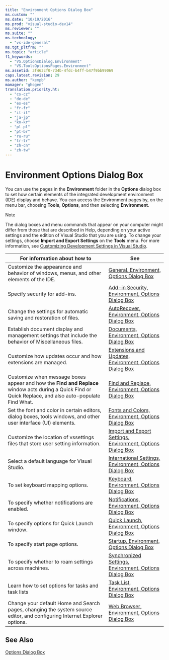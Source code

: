 ```yaml
---
title: "Environment Options Dialog Box"
ms.custom: ""
ms.date: "10/19/2016"
ms.prod: "visual-studio-dev14"
ms.reviewer: ""
ms.suite: ""
ms.technology: 
  - "vs-ide-general"
ms.tgt_pltfrm: ""
ms.topic: "article"
f1_keywords: 
  - "VS.OptionsDialog.Environment"
  - "VS.ToolsOptionsPages.Environment"
ms.assetid: 3f463cf0-734b-4fdc-b4ff-b47f9bb99069
caps.latest.revision: 29
ms.author: "kempb"
manager: "ghogen"
translation.priority.ht: 
  - "cs-cz"
  - "de-de"
  - "es-es"
  - "fr-fr"
  - "it-it"
  - "ja-jp"
  - "ko-kr"
  - "pl-pl"
  - "pt-br"
  - "ru-ru"
  - "tr-tr"
  - "zh-cn"
  - "zh-tw"
---
```

# Environment Options Dialog Box
You can use the pages in the **Environment** folder in the **Options** dialog box to set how certain elements of the integrated development environment (IDE) display and behave. You can access the Environment pages by, on the menu bar, choosing **Tools**, **Options**, and then selecting **Environment**.  
  
> [!NOTE]
>  The dialog boxes and menu commands that appear on your computer might differ from those that are described in Help, depending on your active settings and the edition of Visual Studio that you are using. To change your settings, choose **Import and Export Settings** on the **Tools** menu. For more information, see [Customizing Development Settings in Visual Studio](http://msdn.microsoft.com/en-us/22c4debb-4e31-47a8-8f19-16f328d7dcd3).  
  
|For information about how to|See|  
|----------------------------------|---------|  
|Customize the appearance and behavior of windows, menus, and other elements of the IDE.|[General, Environment, Options Dialog Box](../ide-reference/general--environment--options-dialog-box.md)|  
|Specify security for add-ins.|[Add-in Security, Environment, Options Dialog Box](../Topic/Add-in%20Security,%20Environment,%20Options%20Dialog%20Box.md)|  
|Change the settings for automatic saving and restoration of files.|[AutoRecover, Environment, Options Dialog Box](../ide-reference/autorecover--environment--options-dialog-box.md)|  
|Establish document display and management settings that include the behavior of Miscellaneous files.|[Documents, Environment, Options Dialog Box](../ide-reference/documents--environment--options-dialog-box.md)|  
|Customize how updates occur and how extensions are managed.|[Extensions and Updates, Environment, Options Dialog Box](../ide-reference/extensions-and-updates--environment--options-dialog-box.md)|  
|Customize when message boxes appear and how the **Find and Replace** window acts during a Quick Find or Quick Replace, and also auto-populate Find What.|[Find and Replace, Environment, Options Dialog Box](../ide-reference/find-and-replace--environment--options-dialog-box.md)|  
|Set the font and color in certain editors, dialog boxes, tools windows, and other user interface (UI) elements.|[Fonts and Colors, Environment, Options Dialog Box](../ide-reference/fonts-and-colors--environment--options-dialog-box.md)|  
|Customize the location of vssettings files that store user setting information.|[Import and Export Settings, Environment, Options Dialog Box](../ide-reference/import-and-export-settings--environment--options-dialog-box.md)|  
|Select a default language for Visual Studio.|[International Settings, Environment, Options Dialog Box](../ide-reference/international-settings--environment--options-dialog-box.md)|  
|To set keyboard mapping options.|[Keyboard, Environment, Options Dialog Box](../ide-reference/keyboard--environment--options-dialog-box.md)|  
|To specify whether notifications are enabled.|[Notifications, Environment, Options Dialog Box](../ide-reference/notifications--environment--options-dialog-box.md)|  
|To specify options for Quick Launch window.|[Quick Launch, Environment, Options Dialog Box](../ide-reference/quick-launch--environment--options-dialog-box.md)|  
|To specify start page options.|[Startup, Environment, Options Dialog Box](../ide-reference/startup--environment--options-dialog-box.md)|  
|To specify whether to roam settings across machines.|[Synchronized Settings, Environment, Options Dialog Box](../ide-reference/synchronized-settings--environment--options-dialog-box.md)|  
|Learn how to set options for tasks and task lists|[Task List, Environment, Options Dialog Box](../ide-reference/task-list--environment--options-dialog-box.md)|  
|Change your default Home and Search pages, changing the system source editor, and configuring Internet Explorer options.|[Web Browser, Environment, Options Dialog Box](../ide-reference/web-browser--environment--options-dialog-box.md)|  
  
## See Also  
 [Options Dialog Box](../ide-reference/options-dialog-box--visual-studio-.md)